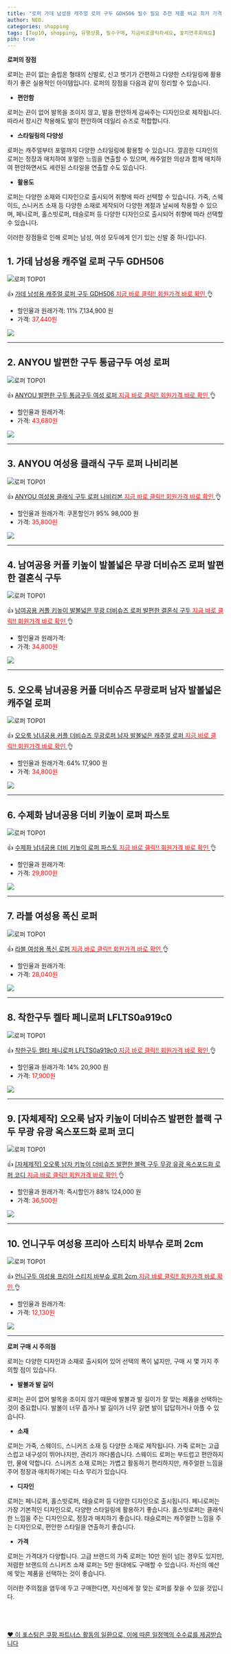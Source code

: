```yaml
---
title: "로퍼 가데 남성용 캐주얼 로퍼 구두 GDH506 필수 필요 추천 제품 비교 최저 가격 비교 장점 구매 후기 구매평"
author: NEO.
categories: shopping
tags: [Top10, shopping, 유행상품, 필수구매, 지금바로클릭하세요, 놓치면후회해요]
pin: true
---
```

**로퍼의 장점**

로퍼는 끈이 없는 슬립온 형태의 신발로, 신고 벗기가 간편하고 다양한 스타일링에 활용하기 좋은 실용적인 아이템입니다. 로퍼의 장점을 다음과 같이 정리할 수 있습니다.

* **편안함**

로퍼는 끈이 없어 발목을 조이지 않고, 발을 편안하게 감싸주는 디자인으로 제작됩니다. 따라서 장시간 착용해도 발이 편안하여 데일리 슈즈로 적합합니다.

* **스타일링의 다양성**

로퍼는 캐주얼부터 포멀까지 다양한 스타일링에 활용할 수 있습니다. 깔끔한 디자인의 로퍼는 정장과 매치하여 포멀한 느낌을 연출할 수 있으며, 캐주얼한 의상과 함께 매치하여 편안하면서도 세련된 스타일을 연출할 수도 있습니다.

* **활용도**

로퍼는 다양한 소재와 디자인으로 출시되어 취향에 따라 선택할 수 있습니다. 가죽, 스웨이드, 스니커즈 소재 등 다양한 소재로 제작되어 다양한 계절과 날씨에 착용할 수 있으며, 페니로퍼, 홀스빗로퍼, 태슬로퍼 등 다양한 디자인으로 출시되어 취향에 따라 선택할 수 있습니다.

이러한 장점들로 인해 로퍼는 남성, 여성 모두에게 인기 있는 신발 중 하나입니다.

   

## 1. 가데 남성용 캐주얼 로퍼 구두 GDH506

![로퍼 TOP01](https://thumbnail6.coupangcdn.com/thumbnails/remote/490x490ex/image/retail/images/2021/07/06/17/8/077257a2-54cf-418d-9151-7136a7b6b559.jpg)


👍 [가데 남성용 캐주얼 로퍼 구두 GDH506 <font color=red> 지금 바로 클릭!! 회원가격 바로 확인 </font> ](https://link.coupang.com/re/AFFSDP?lptag=AF3617701&subid=GithubCoopas&pageKey=101994267&traceid=V0-153&itemId=9930558901&vendorItemId=77213815429) 👌 


- 할인율과 원래가격: 11%  7,134,900   원
- 가격: <span style='color:red'>37,440원</span>

[![](/discount_price.png)](https://link.coupang.com/re/AFFSDP?lptag=AF3617701&subid=GithubCoopas&pageKey=101994267&traceid=V0-153&itemId=9930558901&vendorItemId=77213815429)

---


   

## 2. ANYOU 발편한 구두 통굽구두 여성 로퍼

![로퍼 TOP01](https://thumbnail10.coupangcdn.com/thumbnails/remote/490x490ex/image/vendor_inventory/8a4e/136742002c039b98220d5e6e2fc4cd83a83071d3f68d185ba72d3202a65c.jpeg)


👍 [ANYOU 발편한 구두 통굽구두 여성 로퍼 <font color=red> 지금 바로 클릭!! 회원가격 바로 확인 </font> ](https://link.coupang.com/re/AFFSDP?lptag=AF3617701&subid=GithubCoopas&pageKey=7621711977&traceid=V0-153&itemId=20208687148&vendorItemId=87707396853) 👌 


- 할인율과 원래가격: 
- 가격: <span style='color:red'>43,680원</span>

[![](/discount_price.png)](https://link.coupang.com/re/AFFSDP?lptag=AF3617701&subid=GithubCoopas&pageKey=7621711977&traceid=V0-153&itemId=20208687148&vendorItemId=87707396853)

---


   

## 3. ANYOU 여성용 클래식 구두 로퍼 나비리본

![로퍼 TOP01](https://thumbnail9.coupangcdn.com/thumbnails/remote/490x490ex/image/vendor_inventory/df98/e002048a2789c67bc242a1235229a9c47ed9b302948ff7804e3a3649b52d.jpg)


👍 [ANYOU 여성용 클래식 구두 로퍼 나비리본 <font color=red> 지금 바로 클릭!! 회원가격 바로 확인 </font> ](https://link.coupang.com/re/AFFSDP?lptag=AF3617701&subid=GithubCoopas&pageKey=7659985793&traceid=V0-153&itemId=20404937834&vendorItemId=87645651140) 👌 


- 할인율과 원래가격: 쿠폰할인가 95%  98,000   원
- 가격: <span style='color:red'>35,800원</span>

[![](/discount_price.png)](https://link.coupang.com/re/AFFSDP?lptag=AF3617701&subid=GithubCoopas&pageKey=7659985793&traceid=V0-153&itemId=20404937834&vendorItemId=87645651140)

---


   

## 4. 남여공용 커플 키높이 발볼넓은 무광 더비슈즈 로퍼 발편한 결혼식 구두

![로퍼 TOP01](https://thumbnail7.coupangcdn.com/thumbnails/remote/490x490ex/image/vendor_inventory/9f43/3e323411a4a7216e7ddaf434c6270dfa9f55b05a73b04be83cf6f46a1ee5.jpg)


👍 [남여공용 커플 키높이 발볼넓은 무광 더비슈즈 로퍼 발편한 결혼식 구두 <font color=red> 지금 바로 클릭!! 회원가격 바로 확인 </font> ](https://link.coupang.com/re/AFFSDP?lptag=AF3617701&subid=GithubCoopas&pageKey=6718248103&traceid=V0-153&itemId=15618991731&vendorItemId=82836756264) 👌 


- 할인율과 원래가격: 
- 가격: <span style='color:red'>34,800원</span>

[![](/discount_price.png)](https://link.coupang.com/re/AFFSDP?lptag=AF3617701&subid=GithubCoopas&pageKey=6718248103&traceid=V0-153&itemId=15618991731&vendorItemId=82836756264)

---


   

## 5. 오오룩 남녀공용 커플 더비슈즈 무광로퍼 남자 발볼넓은 캐주얼 로퍼

![로퍼 TOP01](https://thumbnail10.coupangcdn.com/thumbnails/remote/490x490ex/image/vendor_inventory/81ea/8647b80906adff5ed91d95853e4f0f3b3a3233a70aca13c4bba0079432d7.jpg)


👍 [오오룩 남녀공용 커플 더비슈즈 무광로퍼 남자 발볼넓은 캐주얼 로퍼 <font color=red> 지금 바로 클릭!! 회원가격 바로 확인 </font> ](https://link.coupang.com/re/AFFSDP?lptag=AF3617701&subid=GithubCoopas&pageKey=6060186488&traceid=V0-153&itemId=11139992884&vendorItemId=87235429274) 👌 


- 할인율과 원래가격: 64%  17,900   원
- 가격: <span style='color:red'>34,800원</span>

[![](/discount_price.png)](https://link.coupang.com/re/AFFSDP?lptag=AF3617701&subid=GithubCoopas&pageKey=6060186488&traceid=V0-153&itemId=11139992884&vendorItemId=87235429274)

---


   

## 6. 수제화 남녀공용 더비 키높이 로퍼 파스토

![로퍼 TOP01](https://thumbnail10.coupangcdn.com/thumbnails/remote/490x490ex/image/vendor_inventory/67bc/da1194e1f9e22d7f3412a8c0c4d2eb9265221fd1df14c353419fd5c37d48.jpg)


👍 [수제화 남녀공용 더비 키높이 로퍼 파스토 <font color=red> 지금 바로 클릭!! 회원가격 바로 확인 </font> ](https://link.coupang.com/re/AFFSDP?lptag=AF3617701&subid=GithubCoopas&pageKey=6801381542&traceid=V0-153&itemId=16056448237&vendorItemId=83442298100) 👌 


- 할인율과 원래가격: 
- 가격: <span style='color:red'>29,800원</span>

[![](/discount_price.png)](https://link.coupang.com/re/AFFSDP?lptag=AF3617701&subid=GithubCoopas&pageKey=6801381542&traceid=V0-153&itemId=16056448237&vendorItemId=83442298100)

---


   

## 7. 라블 여성용 폭신 로퍼

![로퍼 TOP01](https://thumbnail7.coupangcdn.com/thumbnails/remote/490x490ex/image/retail/images/2020/02/13/11/6/43e1c5f8-805b-4ed9-89a7-72b86ed9a391.jpg)


👍 [라블 여성용 폭신 로퍼 <font color=red> 지금 바로 클릭!! 회원가격 바로 확인 </font> ](https://link.coupang.com/re/AFFSDP?lptag=AF3617701&subid=GithubCoopas&pageKey=1268826262&traceid=V0-153&itemId=2272693087&vendorItemId=70269893883) 👌 


- 할인율과 원래가격: 
- 가격: <span style='color:red'>28,040원</span>

[![](/discount_price.png)](https://link.coupang.com/re/AFFSDP?lptag=AF3617701&subid=GithubCoopas&pageKey=1268826262&traceid=V0-153&itemId=2272693087&vendorItemId=70269893883)

---


   

## 8. 착한구두 켈타 페니로퍼 LFLTS0a919c0

![로퍼 TOP01](https://thumbnail7.coupangcdn.com/thumbnails/remote/490x490ex/image/retail/images/6432264774041272-df8a0d4b-039d-4731-bfb6-e645b5c7c6b5.jpg)


👍 [착한구두 켈타 페니로퍼 LFLTS0a919c0 <font color=red> 지금 바로 클릭!! 회원가격 바로 확인 </font> ](https://link.coupang.com/re/AFFSDP?lptag=AF3617701&subid=GithubCoopas&pageKey=285400333&traceid=V0-153&itemId=272685830&vendorItemId=5268203255) 👌 


- 할인율과 원래가격: 14%  20,900   원
- 가격: <span style='color:red'>17,900원</span>

[![](/discount_price.png)](https://link.coupang.com/re/AFFSDP?lptag=AF3617701&subid=GithubCoopas&pageKey=285400333&traceid=V0-153&itemId=272685830&vendorItemId=5268203255)

---


   

## 9. [자체제작] 오오룩 남자 키높이 더비슈즈 발편한 블랙 구두 무광 유광 옥스포드화 로퍼 코디

![로퍼 TOP01](https://thumbnail10.coupangcdn.com/thumbnails/remote/490x490ex/image/vendor_inventory/a704/b60db33b16a3d1ba7338eecf1b013f47abd69d5a865aa3ee07babeb39e26.jpg)


👍 [[자체제작] 오오룩 남자 키높이 더비슈즈 발편한 블랙 구두 무광 유광 옥스포드화 로퍼 코디 <font color=red> 지금 바로 클릭!! 회원가격 바로 확인 </font> ](https://link.coupang.com/re/AFFSDP?lptag=AF3617701&subid=GithubCoopas&pageKey=6266356655&traceid=V0-153&itemId=12789635076&vendorItemId=80055705468) 👌 


- 할인율과 원래가격: 즉시할인가 88%  124,000   원
- 가격: <span style='color:red'>36,500원</span>

[![](/discount_price.png)](https://link.coupang.com/re/AFFSDP?lptag=AF3617701&subid=GithubCoopas&pageKey=6266356655&traceid=V0-153&itemId=12789635076&vendorItemId=80055705468)

---


   

## 10. 언니구두 여성용 프리아 스티치 바부슈 로퍼 2cm

![로퍼 TOP01](https://thumbnail7.coupangcdn.com/thumbnails/remote/490x490ex/image/retail/images/681974152616006-550da97c-90ed-4214-8109-cab19091453b.jpg)


👍 [언니구두 여성용 프리아 스티치 바부슈 로퍼 2cm <font color=red> 지금 바로 클릭!! 회원가격 바로 확인 </font> ](https://link.coupang.com/re/AFFSDP?lptag=AF3617701&subid=GithubCoopas&pageKey=6380665264&traceid=V0-153&itemId=13554827249&vendorItemId=80808404872) 👌 


- 할인율과 원래가격: 
- 가격: <span style='color:red'>12,130원</span>

[![](/discount_price.png)](https://link.coupang.com/re/AFFSDP?lptag=AF3617701&subid=GithubCoopas&pageKey=6380665264&traceid=V0-153&itemId=13554827249&vendorItemId=80808404872)

---
**로퍼 구매 시 주의점**

로퍼는 다양한 디자인과 소재로 출시되어 있어 선택의 폭이 넓지만, 구매 시 몇 가지 주의할 점이 있습니다.

* **발볼과 발 길이**

로퍼는 끈이 없어 발목을 조이지 않기 때문에 발볼과 발 길이가 잘 맞는 제품을 선택하는 것이 중요합니다. 발볼이 너무 좁거나 발 길이가 너무 길면 발이 답답하거나 아플 수 있습니다.

* **소재**

로퍼는 가죽, 스웨이드, 스니커즈 소재 등 다양한 소재로 제작됩니다. 가죽 로퍼는 고급스럽고 내구성이 뛰어나지만, 관리가 까다롭습니다. 스웨이드 로퍼는 부드럽고 편안하지만, 물에 약합니다. 스니커즈 소재 로퍼는 가볍고 활동하기 편리하지만, 캐주얼한 느낌을 주어 정장과 매치하기에는 다소 무리가 있습니다.

* **디자인**

로퍼는 페니로퍼, 홀스빗로퍼, 태슬로퍼 등 다양한 디자인으로 출시됩니다. 페니로퍼는 가장 기본적인 디자인으로, 다양한 스타일링에 활용하기 좋습니다. 홀스빗로퍼는 클래식한 느낌을 주는 디자인으로, 정장과 매치하기 좋습니다. 태슬로퍼는 캐주얼한 느낌을 주는 디자인으로, 편안한 스타일을 연출하기 좋습니다.

* **가격**

로퍼는 가격대가 다양합니다. 고급 브랜드의 가죽 로퍼는 10만 원이 넘는 경우도 있지만, 저렴한 브랜드의 스니커즈 소재 로퍼는 5만 원대에도 구매할 수 있습니다. 자신의 예산에 맞는 제품을 선택하는 것이 좋습니다.

이러한 주의점을 염두에 두고 구매한다면, 자신에게 잘 맞는 로퍼를 찾을 수 있을 것입니다.<br><br><br><br><br> [ ❤  이 포스팅은 쿠팡 파트너스 활동의 일환으로, 이에 따른 일정액의 수수료를 제공받습니다](https://link.coupang.com/a/bcEFyh)